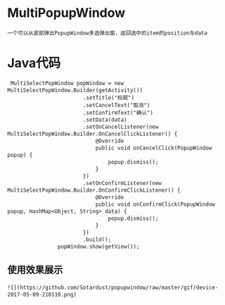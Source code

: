 # MultiPopupWindow
    一个可以从底部弹出PopupWindow多选弹出窗，返回选中的item的position与data
# Java代码
     MultiSelectPopWindow popWindow = new MultiSelectPopWindow.Builder(getActivity())
                            .setTitle("标题")
                            .setCancelText("取消")
                            .setConfirmText("确认")
                            .setData(data)
                            .setOnCancelListener(new MultiSelectPopWindow.Builder.OnCancelClickListener() {
                                @Override
                                public void onCancelClick(PopupWindow popup) {
                                    popup.dismiss();
                                }
                            })
                            .setOnConfirmListener(new MultiSelectPopWindow.Builder.OnConfirmClickListener() {
                                @Override
                                public void onConfirmClick(PopupWindow popup, HashMap<Object, String> data) {
                                    popup.dismiss();
                                }
                            })
                            .build();
                    popWindow.show(getView());
## 使用效果展示
    ![](https://github.com/Sotardust/popupwindow/raw/master/gif/device-2017-05-09-210110.png)